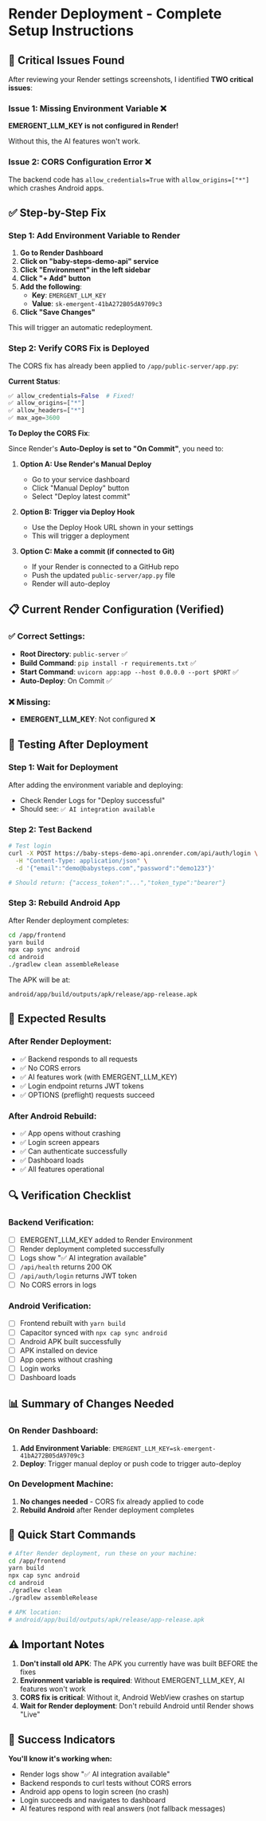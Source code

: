 # Render Deployment - Complete Setup Instructions

## 🚨 Critical Issues Found

After reviewing your Render settings screenshots, I identified **TWO critical issues**:

### Issue 1: Missing Environment Variable ❌
**EMERGENT_LLM_KEY is not configured in Render!**

Without this, the AI features won't work.

### Issue 2: CORS Configuration Error ❌
The backend code has `allow_credentials=True` with `allow_origins=["*"]` which crashes Android apps.

## ✅ Step-by-Step Fix

### Step 1: Add Environment Variable to Render

1. **Go to Render Dashboard**
2. **Click on "baby-steps-demo-api" service**
3. **Click "Environment" in the left sidebar**
4. **Click "+ Add" button**
5. **Add the following**:
   - **Key**: `EMERGENT_LLM_KEY`
   - **Value**: `sk-emergent-41bA272B05dA9709c3`
6. **Click "Save Changes"**

This will trigger an automatic redeployment.

### Step 2: Verify CORS Fix is Deployed

The CORS fix has already been applied to `/app/public-server/app.py`:

**Current Status**:
```python
✅ allow_credentials=False  # Fixed!
✅ allow_origins=["*"]
✅ allow_headers=["*"]
✅ max_age=3600
```

**To Deploy the CORS Fix**:

Since Render's **Auto-Deploy is set to "On Commit"**, you need to:

1. **Option A: Use Render's Manual Deploy**
   - Go to your service dashboard
   - Click "Manual Deploy" button
   - Select "Deploy latest commit"

2. **Option B: Trigger via Deploy Hook**
   - Use the Deploy Hook URL shown in your settings
   - This will trigger a deployment

3. **Option C: Make a commit (if connected to Git)**
   - If your Render is connected to a GitHub repo
   - Push the updated `public-server/app.py` file
   - Render will auto-deploy

## 📋 Current Render Configuration (Verified)

### ✅ Correct Settings:
- **Root Directory**: `public-server` ✅
- **Build Command**: `pip install -r requirements.txt` ✅
- **Start Command**: `uvicorn app:app --host 0.0.0.0 --port $PORT` ✅
- **Auto-Deploy**: On Commit ✅

### ❌ Missing:
- **EMERGENT_LLM_KEY**: Not configured ❌

## 🧪 Testing After Deployment

### Step 1: Wait for Deployment
After adding the environment variable and deploying:
- Check Render Logs for "Deploy successful"
- Should see: `✅ AI integration available`

### Step 2: Test Backend
```bash
# Test login
curl -X POST https://baby-steps-demo-api.onrender.com/api/auth/login \
  -H "Content-Type: application/json" \
  -d '{"email":"demo@babysteps.com","password":"demo123"}'

# Should return: {"access_token":"...","token_type":"bearer"}
```

### Step 3: Rebuild Android App
After Render deployment completes:

```bash
cd /app/frontend
yarn build
npx cap sync android
cd android
./gradlew clean assembleRelease
```

The APK will be at:
```
android/app/build/outputs/apk/release/app-release.apk
```

## 🎯 Expected Results

### After Render Deployment:
- ✅ Backend responds to all requests
- ✅ No CORS errors
- ✅ AI features work (with EMERGENT_LLM_KEY)
- ✅ Login endpoint returns JWT tokens
- ✅ OPTIONS (preflight) requests succeed

### After Android Rebuild:
- ✅ App opens without crashing
- ✅ Login screen appears
- ✅ Can authenticate successfully
- ✅ Dashboard loads
- ✅ All features operational

## 🔍 Verification Checklist

### Backend Verification:
- [ ] EMERGENT_LLM_KEY added to Render Environment
- [ ] Render deployment completed successfully
- [ ] Logs show "✅ AI integration available"
- [ ] `/api/health` returns 200 OK
- [ ] `/api/auth/login` returns JWT token
- [ ] No CORS errors in logs

### Android Verification:
- [ ] Frontend rebuilt with `yarn build`
- [ ] Capacitor synced with `npx cap sync android`
- [ ] Android APK built successfully
- [ ] APK installed on device
- [ ] App opens without crashing
- [ ] Login works
- [ ] Dashboard loads

## 📊 Summary of Changes Needed

### On Render Dashboard:
1. **Add Environment Variable**: `EMERGENT_LLM_KEY=sk-emergent-41bA272B05dA9709c3`
2. **Deploy**: Trigger manual deploy or push code to trigger auto-deploy

### On Development Machine:
1. **No changes needed** - CORS fix already applied to code
2. **Rebuild Android** after Render deployment completes

## 🚀 Quick Start Commands

```bash
# After Render deployment, run these on your machine:
cd /app/frontend
yarn build
npx cap sync android
cd android
./gradlew clean
./gradlew assembleRelease

# APK location:
# android/app/build/outputs/apk/release/app-release.apk
```

## ⚠️ Important Notes

1. **Don't install old APK**: The APK you currently have was built BEFORE the fixes
2. **Environment variable is required**: Without EMERGENT_LLM_KEY, AI features won't work
3. **CORS fix is critical**: Without it, Android WebView crashes on startup
4. **Wait for Render deployment**: Don't rebuild Android until Render shows "Live"

## 🎉 Success Indicators

**You'll know it's working when:**
- Render logs show "✅ AI integration available"
- Backend responds to curl tests without CORS errors
- Android app opens to login screen (no crash)
- Login succeeds and navigates to dashboard
- AI features respond with real answers (not fallback messages)
